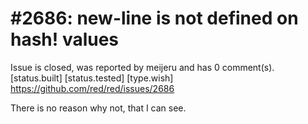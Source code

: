 
#2686: new-line is not defined on hash! values
================================================================================
Issue is closed, was reported by meijeru and has 0 comment(s).
[status.built] [status.tested] [type.wish]
<https://github.com/red/red/issues/2686>

There is no reason why not, that I can see.


